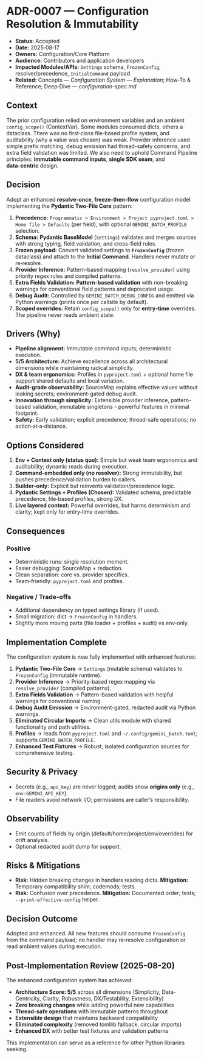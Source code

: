 # ADR-0007 — Configuration Resolution & Immutability

* **Status:** Accepted
* **Date:** 2025‑08‑17
* **Owners:** Configuration/Core Platform
* **Audience:** Contributors and application developers
* **Impacted Modules/APIs:** `Settings` schema, `FrozenConfig`, resolver/precedence, `InitialCommand` payload
* **Related:** Concepts — *Configuration System — Explanation*; How‑To & Reference; Deep‑Dive — *configuration-spec.md*

## Context

The prior configuration relied on environment variables and an ambient `config_scope()` (ContextVar). Some modules consumed dicts, others a dataclass. There was no first‑class file‑based profile system, and auditability (why a value was chosen) was weak. Provider inference used simple prefix matching, debug emission had thread-safety concerns, and extra field validation was limited. We also need to uphold Command Pipeline principles: **immutable command inputs**, **single SDK seam**, and **data‑centric** design.

## Decision

Adopt an enhanced **resolve‑once, freeze‑then‑flow** configuration model implementing the **Pydantic Two-File Core** pattern:

1. **Precedence:** `Programmatic > Environment > Project pyproject.toml > Home file > Defaults` (per field), with optional `GEMINI_BATCH_PROFILE` selection.
2. **Schema:** **Pydantic BaseModel** (`Settings`) validates and merges sources with strong typing, field validation, and cross-field rules.
3. **Frozen payload:** Convert validated settings to **`FrozenConfig`** (frozen dataclass) and attach to the **Initial Command**. Handlers never mutate or re‑resolve.
4. **Provider Inference:** Pattern-based mapping (`resolve_provider`) using priority regex rules and compiled patterns.
5. **Extra Fields Validation:** **Pattern-based validation** with non-breaking warnings for conventional field patterns and deprecated usage.
6. **Debug Audit:** Controlled by `GEMINI_BATCH_DEBUG_CONFIG` and emitted via Python warnings (prints once per callsite by default).
7. **Scoped overrides:** Retain `config_scope()` only for **entry‑time** overrides. The pipeline never reads ambient state.

## Drivers (Why)

* **Pipeline alignment:** Immutable command inputs; deterministic execution.
* **5/5 Architecture:** Achieve excellence across all architectural dimensions while maintaining radical simplicity.
* **DX & team ergonomics:** Profiles in `pyproject.toml` + optional home file support shared defaults and local variation.
* **Audit‑grade observability:** SourceMap explains effective values without leaking secrets; environment-gated debug audit.
* **Innovation through simplicity:** Extensible provider inference, pattern-based validation, immutable singletons - powerful features in minimal footprint.
* **Safety:** Early validation; explicit precedence; thread-safe operations; no action‑at‑a‑distance.

## Options Considered

1. **Env + Context only (status quo):** Simple but weak team ergonomics and auditability; dynamic reads during execution.
2. **Command‑embedded only (no resolver):** Strong immutability, but pushes precedence/validation burden to callers.
3. **Builder‑only:** Explicit but reinvents validation/precedence logic.
4. **Pydantic Settings + Profiles (Chosen):** Validated schema, predictable precedence, file‑based profiles, strong DX.
5. **Live layered context:** Powerful overrides, but harms determinism and clarity; kept only for entry‑time overrides.

## Consequences

### Positive

* Deterministic runs: single resolution moment.
* Easier debugging: SourceMap + redaction.
* Clean separation: core vs. provider specifics.
* Team‑friendly: `pyproject.toml` and profiles.

### Negative / Trade‑offs

* Additional dependency on typed settings library (if used).
* Small migration: dict → `FrozenConfig` in handlers.
* Slightly more moving parts (file loader + profiles + audit) vs env‑only.

## Implementation Complete

The configuration system is now fully implemented with enhanced features:

1. **Pydantic Two-File Core** → `Settings` (mutable schema) validates to `FrozenConfig` (immutable runtime).
2. **Provider Inference** → Priority-based regex mapping via `resolve_provider` (compiled patterns).
3. **Extra Fields Validation** → Pattern-based validation with helpful warnings for conventional naming.
4. **Debug Audit Emission** → Environment-gated, redacted audit via Python warnings.
5. **Eliminated Circular Imports** → Clean utils module with shared functionality and path utilities.
6. **Profiles** → reads from `pyproject.toml` and `~/.config/gemini_batch.toml`; supports `GEMINI_BATCH_PROFILE`.
7. **Enhanced Test Fixtures** → Robust, isolated configuration sources for comprehensive testing.

## Security & Privacy

* Secrets (e.g., `api_key`) are never logged; audits show **origins only** (e.g., `env:GEMINI_API_KEY`).
* File readers avoid network I/O; permissions are caller’s responsibility.

## Observability

* Emit counts of fields by origin (default/home/project/env/overrides) for drift analysis.
* Optional redacted audit dump for support.

## Risks & Mitigations

* **Risk:** Hidden breaking changes in handlers reading dicts.
  **Mitigation:** Temporary compatibility shim; codemods; tests.
* **Risk:** Confusion over precedence.
  **Mitigation:** Documented order; tests; `--print-effective-config` helper.

## Decision Outcome

Adopted and enhanced. All new features should consume `FrozenConfig` from the command payload; no handler may re‑resolve configuration or read ambient values during execution.

## Post-Implementation Review (2025-08-20)

The enhanced configuration system has achieved:

* **Architecture Score: 5/5** across all dimensions (Simplicity, Data-Centricity, Clarity, Robustness, DX/Testability, Extensibility)
* **Zero breaking changes** while adding powerful new capabilities
* **Thread-safe operations** with immutable patterns throughout
* **Extensible design** that maintains backward compatibility
* **Eliminated complexity** (removed tomllib fallback, circular imports)
* **Enhanced DX** with better test fixtures and validation patterns

This implementation can serve as a reference for other Python libraries seeking.
